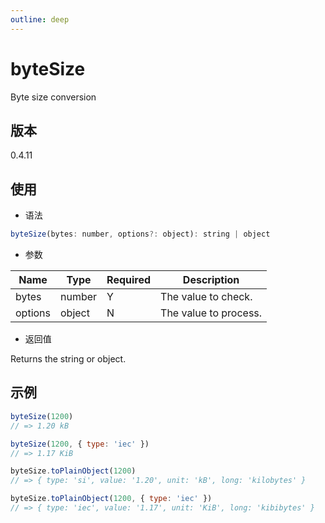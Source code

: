 ```yaml
---
outline: deep
---
```


# byteSize

Byte size conversion

## 版本

0.4.11

## 使用

- 语法

```js
byteSize(bytes: number, options?: object): string | object
```

- 参数

| Name    | Type    | Required | Description             |
|---------|---------|----------|-------------------------|
| bytes   | number  | Y        | The value to check.     |
| options | object  | N        | The value to process.   |

- 返回值

Returns the string or object.

## 示例

```js
byteSize(1200)
// => 1.20 kB

byteSize(1200, { type: 'iec' })
// => 1.17 KiB

byteSize.toPlainObject(1200)
// => { type: 'si', value: '1.20', unit: 'kB', long: 'kilobytes' }

byteSize.toPlainObject(1200, { type: 'iec' })
// => { type: 'iec', value: '1.17', unit: 'KiB', long: 'kibibytes' }
```
